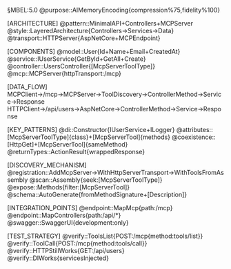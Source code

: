 §MBEL:5.0
@purpose::AIMemoryEncoding{compression%75,fidelity%100}

[ARCHITECTURE]
@pattern::MinimalAPI+Controllers+MCPServer
@style::LayeredArchitecture{Controllers→Services→Data}
@transport::HTTPServer{AspNetCore+MCPEndpoint}

[COMPONENTS]
@model::User{Id+Name+Email+CreatedAt}
@service::IUserService{GetById+GetAll+Create}
@controller::UsersController{[McpServerToolType]}
@mcp::MCPServer{httpTransport:/mcp}

[DATA_FLOW]
MCPClient→/mcp→MCPServer→ToolDiscovery→ControllerMethod→Service→Response
HTTPClient→/api/users→AspNetCore→ControllerMethod→Service→Response

[KEY_PATTERNS]
@di::Constructor{IUserService+ILogger}
@attributes::[McpServerToolType]{class}+[McpServerTool]{methods}
@coexistence::[HttpGet]+[McpServerTool]{sameMethod}
@returnTypes::ActionResult<T>{wrappedResponse}

[DISCOVERY_MECHANISM]
@registration::AddMcpServer→WithHttpServerTransport→WithToolsFromAssembly
@scan::Assembly{seek:[McpServerToolType]}
@expose::Methods{filter:[McpServerTool]}
@schema::AutoGenerate{fromMethodSignature+[Description]}

[INTEGRATION_POINTS]
@endpoint::MapMcp{path:/mcp}
@endpoint::MapControllers{path:/api/*}
@swagger::SwaggerUI{development:only}

[TEST_STRATEGY]
@verify::ToolsList{POST:/mcp{method:tools/list}}
@verify::ToolCall{POST:/mcp{method:tools/call}}
@verify::HTTPStillWorks{GET:/api/users}
@verify::DIWorks{servicesInjected}
